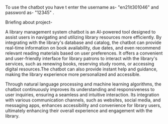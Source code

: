 To use the chatbot you have t enter the username as- "en21it301046" and password as- "12345" .


            
Briefing about project- 

A library management system chatbot is an AI-powered tool designed to assist users in navigating and utilizing library resources more efficiently. By integrating with the library's database and catalog, the chatbot can provide real-time information on book availability, due dates, and even recommend relevant reading materials based on user preferences. It offers a convenient and user-friendly interface for library patrons to interact with the library's services, such as renewing books, reserving study rooms, or accessing digital resources.The chatbot can also provide instant help and guidance, making the library
experience more personalized and accessible.

Through natural language processing and machine learning algorithms, the chatbot continuously improves its understanding and
responsiveness to user inquiries, ensuring a seamless and intuitive interaction. Its integration with various communication channels, such as websites, social media, and messaging apps, enhances accessibility and convenience for library users, ultimately enhancing their overall experience and engagement with the library.
